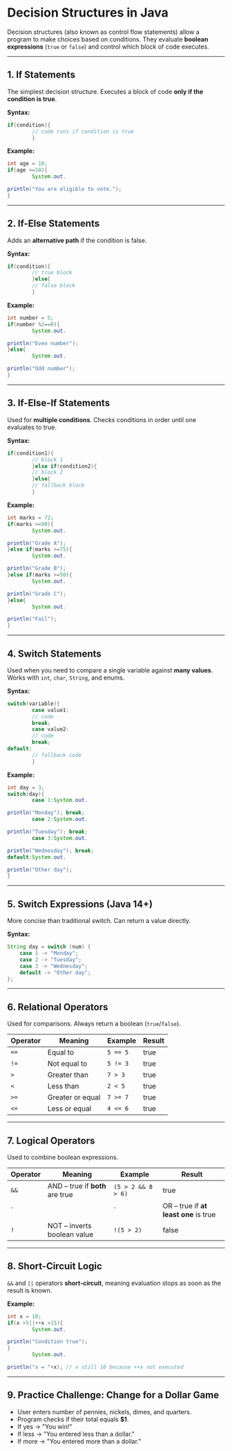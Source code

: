 # Decision Structures in Java

Decision structures (also known as control flow statements) allow a program to make choices based on conditions. They
evaluate **boolean expressions** (`true` or `false`) and control which block of code executes.

---

## 1. If Statements

The simplest decision structure. Executes a block of code **only if the condition is true**.

**Syntax:**

```java
if(condition){
        // code runs if condition is true
        }
```

**Example:**

```java
int age = 18;
if(age >=18){
        System.out.

println("You are eligible to vote.");
}
```

---

## 2. If-Else Statements

Adds an **alternative path** if the condition is false.

**Syntax:**

```java
if(condition){
        // true block
        }else{
        // false block
        }
```

**Example:**

```java
int number = 5;
if(number %2==0){
        System.out.

println("Even number");
}else{
        System.out.

println("Odd number");
}
```

---

## 3. If-Else-If Statements

Used for **multiple conditions**. Checks conditions in order until one evaluates to true.

**Syntax:**

```java
if(condition1){
        // block 1
        }else if(condition2){
        // block 2
        }else{
        // fallback block
        }
```

**Example:**

```java
int marks = 72;
if(marks >=90){
        System.out.

println("Grade A");
}else if(marks >=75){
        System.out.

println("Grade B");
}else if(marks >=50){
        System.out.

println("Grade C");
}else{
        System.out.

println("Fail");
}
```

---

## 4. Switch Statements

Used when you need to compare a single variable against **many values**. Works with `int`, `char`, `String`, and enums.

**Syntax:**

```java
switch(variable){
        case value1:
        // code
        break;
        case value2:
        // code
        break;
default:
        // fallback code
        }
```

**Example:**

```java
int day = 3;
switch(day){
        case 1:System.out.

println("Monday"); break;
        case 2:System.out.

println("Tuesday"); break;
        case 3:System.out.

println("Wednesday"); break;
default:System.out.

println("Other day");
}
```

---

## 5. Switch Expressions (Java 14+)

More concise than traditional switch. Can return a value directly.

**Syntax:**

```java
String day = switch (num) {
    case 1 -> "Monday";
    case 2 -> "Tuesday";
    case 3 -> "Wednesday";
    default -> "Other day";
};
```

---

## 6. Relational Operators

Used for comparisons. Always return a boolean (`true`/`false`).

| Operator | Meaning          | Example  | Result |
|----------|------------------|----------|--------|
| `==`     | Equal to         | `5 == 5` | true   |
| `!=`     | Not equal to     | `5 != 3` | true   |
| `>`      | Greater than     | `7 > 3`  | true   |
| `<`      | Less than        | `2 < 5`  | true   |
| `>=`     | Greater or equal | `7 >= 7` | true   |
| `<=`     | Less or equal    | `4 <= 6` | true   |

---

## 7. Logical Operators

Used to combine boolean expressions.

| Operator | Meaning                         | Example            | Result                                |
|----------|---------------------------------|--------------------|---------------------------------------|
| `&&`     | AND – true if **both** are true | `(5 > 2 && 8 > 6)` | true                                  |
| `        |                                 | `                  | OR – true if **at least one** is true | `(5 > 10 || 8 > 6)` | true |
| `!`      | NOT – inverts boolean value     | `!(5 > 2)`         | false                                 |

---

## 8. Short-Circuit Logic

`&&` and `||` operators **short-circuit**, meaning evaluation stops as soon as the result is known.

**Example:**

```java
int x = 10;
if(x >5||++x >15){
        System.out.

println("Condition true");
}
        System.out.

println("x = "+x); // x still 10 because ++x not executed
```

---

## 9. Practice Challenge: Change for a Dollar Game

- User enters number of pennies, nickels, dimes, and quarters.
- Program checks if their total equals **$1**.
- If yes → "You win!"
- If less → "You entered less than a dollar."
- If more → "You entered more than a dollar."  